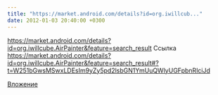 ```yaml
---
title: "https://market.android.com/details?id=org.iwillcub..."
date: 2012-01-03 20:40:00 +0300
---
```


https://market.android.com/details?id=org.iwillcube.AirPainter&feature=search_result
Ссылка
https://market.android.com/details?id=org.iwillcube.AirPainter&feature=search_result#?t=W251bGwsMSwxLDEsIm9yZy5pd2lsbGN1YmUuQWlyUGFpbnRlciJd

[Вложение](https://market.android.com/details?id=org.iwillcube.AirPainter&feature=search_result#?t=W251bGwsMSwxLDEsIm9yZy5pd2lsbGN1YmUuQWlyUGFpbnRlciJd)
